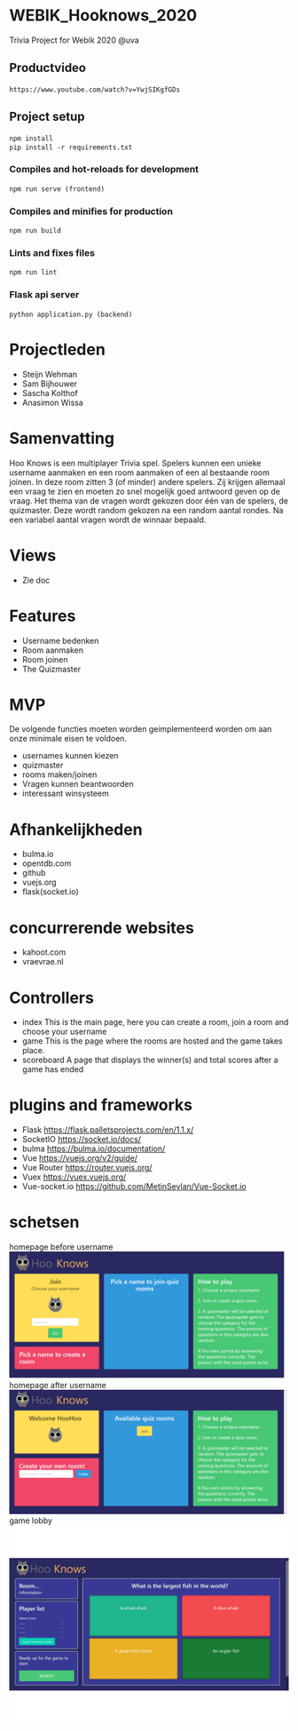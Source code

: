 # WEBIK_Hooknows_2020
Trivia Project for Webik 2020 @uva

## Productvideo
```
https://www.youtube.com/watch?v=YwjSIKgfGDs
```

## Project setup
```
npm install
pip install -r requirements.txt
```

### Compiles and hot-reloads for development
```
npm run serve (frontend)
```

### Compiles and minifies for production
```
npm run build
```

### Lints and fixes files
```
npm run lint
```

### Flask api server
```
python application.py (backend)
```
# Projectleden

- Steijn Wehman 
- Sam Bijhouwer
- Sascha Kolthof
- Anasimon Wissa

# Samenvatting

Hoo Knows is een multiplayer Trivia spel. Spelers kunnen een unieke username aanmaken en een room aanmaken
of een al bestaande room joinen. In deze room zitten 3 (of minder) andere spelers. Zij krijgen allemaal
een vraag te zien en moeten zo snel mogelijk goed antwoord geven op de vraag. Het thema van de vragen 
wordt gekozen door één van de spelers, de quizmaster. Deze wordt random gekozen na een random aantal rondes.
Na een variabel aantal vragen wordt de winnaar bepaald.

# Views
- Zie doc

# Features

- Username bedenken
- Room aanmaken
- Room joinen
- The Quizmaster

# MVP

De volgende functies moeten worden geimplementeerd worden om aan onze minimale eisen te voldoen.
- usernames kunnen kiezen
- quizmaster
- rooms maken/joinen
- Vragen kunnen beantwoorden
- interessant winsysteem

# Afhankelijkheden

- bulma.io
- opentdb.com
- github
- vuejs.org
- flask(socket.io)

# concurrerende websites

- kahoot.com
- vraevrae.nl

# Controllers

- index
    This is the main page, here you can create a room, join a room and choose your username
- game
    This is the page where the rooms are hosted and the game takes place.
- scoreboard
    A page that displays the winner(s) and total scores after a game has ended


# plugins and frameworks

- Flask
    https://flask.palletsprojects.com/en/1.1.x/
- SocketIO
    https://socket.io/docs/
- bulma
    https://bulma.io/documentation/
- Vue
    https://vuejs.org/v2/guide/
- Vue Router
    https://router.vuejs.org/
- Vuex
    https://vuex.vuejs.org/
- Vue-socket.io
    https://github.com/MetinSeylan/Vue-Socket.io

# schetsen
homepage before username
![homepage before username](doc/homepage1.png)
homepage after username
![homepage after username](doc/homepage2.png)
game lobby
![game lobby](doc/lobby.png)

